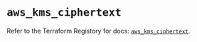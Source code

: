 # `aws_kms_ciphertext`

Refer to the Terraform Registory for docs: [`aws_kms_ciphertext`](https://registry.terraform.io/providers/hashicorp/aws/5.10.0/docs/resources/kms_ciphertext).
